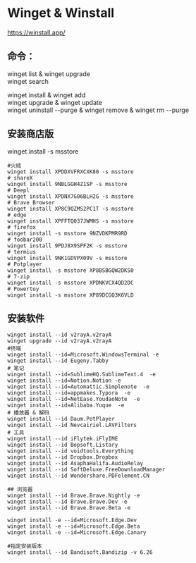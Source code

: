 # Winget & Winstall
https://winstall.app/

 ## 命令：
 winget list & winget upgrade  
 winget search  
 
 winget install & winget add   
 winget upgrade & winget update   
 winget uninstall --purge & winget remove & winget rm --purge   

## 安装商店版 
winget install  -s msstore   

```
#火绒
winget install XPDDXVFRXCXK80 -s msstore
# shareX
winget install 9NBLGGH4Z1SP -s msstore
# Deepl
winget install XPDNX7G06BLH2G -s msstore
# Brave Browser
winget install XP8C9QZMS2PC1T -s msstore
# edge
winget install XPFFTQ037JWMHS -s msstore 
# firefox
winget install -s msstore 9NZVDKPMR9RD
# foobar200
winget install 9PDJ8X9SPF2K -s msstore
# termius
winget install 9NK1GDVPX09V -s msstore
# Potplayer
winget install -s msstore XP8BSBGQW2DKS0
# 7-zip
winget install -s msstore XPDNKVCX4QD2DC
# Powertoy
winget install -s msstore XP89DCGQ3K6VLD

```

## 安装软件

```
winget install --id v2rayA.v2rayA
winget upgrade --id v2rayA.v2rayA
#终端 
winget install --id=Microsoft.WindowsTerminal -e
winget install --id Eugeny.Tabby
# 笔记
winget install --id=SublimeHQ.SublimeText.4  -e
winget install --id=Notion.Notion -e
winget install --id=Automattic.Simplenote  -e
winget install --id=appmakes.Typora  -e
winget install --id=NetEase.YoudaoNote  -e
winget install --id=Alibaba.Yuque  -e
# 播放器 & 解码
winget install --id Daum.PotPlayer
winget install --id Nevcairiel.LAVFilters
# 工具
winget install --id iFlytek.iFlyIME
winget install --id Bopsoft.Listary
winget install --id voidtools.Everything
winget install --id Dropbox.Dropbox
winget install --id AsaphaHalifa.AudioRelay
winget install --id SoftDeluxe.FreeDownloadManager
winget install --id Wondershare.PDFelement.CN

## 浏览器
winget install --id Brave.Brave.Nightly -e
winget install --id Brave.Brave.Dev -e
winget install --id Brave.Brave.Beta -e

winget install -e --id=Microsoft.Edge.Dev 
winget install -e --id=Microsoft.Edge.Beta
winget install -e --id=Microsoft.Edge.Canary

#指定安装版本
winget install --id Bandisoft.Bandizip -v 6.26

```
